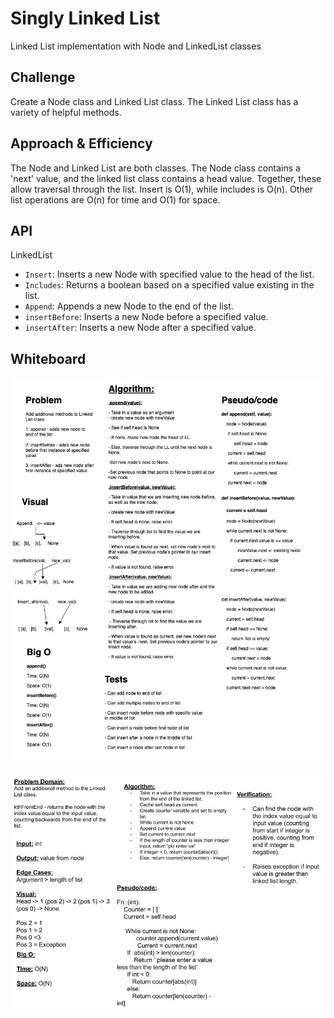 # Singly Linked List

Linked List implementation with Node and LinkedList classes

## Challenge

Create a Node class and Linked List class. The Linked List class has a variety of helpful methods.

## Approach & Efficiency

The Node and Linked List are both classes. The Node class contains a 'next' value, and the linked list class contains a head value. Together, these allow traversal through the list. Insert is O(1), while includes is O(n). Other list operations are O(n) for time and O(1) for space. 

## API

LinkedList

- `Insert`: Inserts a new Node with specified value to the head of the list.
- `Includes`: Returns a boolean based on a specified value existing in the list.
- `Append`: Appends a new Node to the end of the list.
- `insertBefore`: Inserts a new Node before a specified value.
- `insertAfter`: Inserts a new Node after a specified value.

## Whiteboard

![Whiteboard Image](../../assets/linkedlist_06.jpg)

![Whiteboard Image](../../assets/linkedlist_07.jpg)
